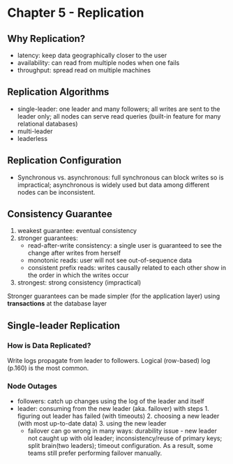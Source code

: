 # Chapter 5 - Replication
## Why Replication?
* latency: keep data geographically closer to the user
* availability: can read from multiple nodes when one fails
* throughput: spread read on multiple machines
## Replication Algorithms
* single-leader: one leader and many followers; all writes are sent to the leader only; all nodes can serve read queries (built-in feature for many relational databases)
* multi-leader
* leaderless
## Replication Configuration
* Synchronous vs. asynchronous: full synchronous can block writes so is impractical; asynchronous is widely used but data among different nodes can be inconsistent.
## Consistency Guarantee
1. weakest guarantee: eventual consistency
2. stronger guarantees:
    * read-after-write consistency: a single user is guaranteed to see the change after writes from herself
    * monotonic reads: user will not see out-of-sequence data
    * consistent prefix reads: writes causally related to each other show in the order in which the writes occur
3. strongest: strong consistency (impractical)

Stronger guarantees can be made simpler (for the application layer) using **transactions** at the database layer

## Single-leader Replication
### How is Data Replicated?
Write logs propagate from leader to followers. Logical (row-based) log (p.160) is the most common.
### Node Outages
* followers: catch up changes using the log of the leader and itself
* leader: consuming from the new leader (aka. failover) with steps 1. figuring out leader has failed (with timeouts) 2. choosing a new leader (with most up-to-date data) 3. using the new leader
    * failover can go wrong in many ways: durability issue - new leader not caught up with old leader; inconsistency/reuse of primary keys; split brain(two leaders); timeout configuration. As a result, some teams still prefer performing failover manually.